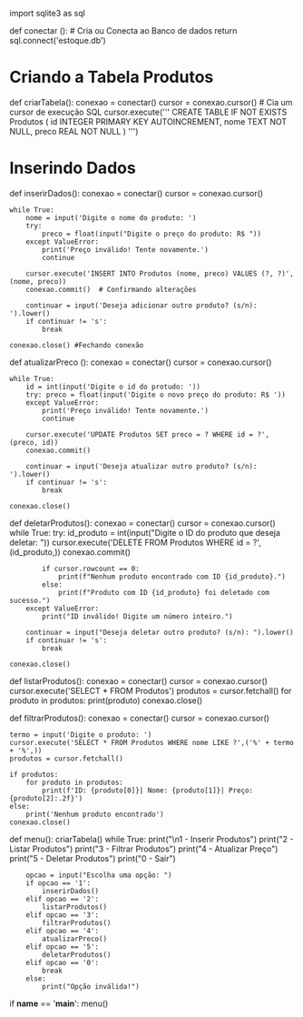 import sqlite3 as sql

def conectar (): # Cria ou Conecta ao Banco de dados
    return sql.connect('estoque.db')

# Criando a Tabela Produtos
def criarTabela():
    conexao = conectar()
    cursor = conexao.cursor()  # Cia um cursor de execução SQL
    cursor.execute('''
    CREATE TABLE IF NOT EXISTS Produtos (
        id INTEGER PRIMARY KEY AUTOINCREMENT,
        nome TEXT NOT NULL,
        preco REAL NOT NULL
    )
    ''')

# Inserindo Dados
def inserirDados():
    conexao = conectar()
    cursor = conexao.cursor()

    while True:
        nome = input('Digite o nome do produto: ')
        try:
            preco = float(input("Digite o preço do produto: R$ "))
        except ValueError:
            print('Preço inválido! Tente novamente.')
            continue

        cursor.execute('INSERT INTO Produtos (nome, preco) VALUES (?, ?)', (nome, preco))
        conexao.commit()  # Confirmando alterações

        continuar = input('Deseja adicionar outro produto? (s/n): ').lower()
        if continuar != 's':
            break

    conexao.close() #Fechando conexão

def atualizarPreco ():
    conexao = conectar()
    cursor = conexao.cursor()

    while True:
        id = int(input('Digite o id do protudo: '))
        try: preco = float(input('Digite o novo preço do produto: R$ '))
        except ValueError:
            print('Preço inválido! Tente novamente.')
            continue

        cursor.execute('UPDATE Produtos SET preco = ? WHERE id = ?', (preco, id))
        conexao.commit()

        continuar = input('Deseja atualizar outro produto? (s/n): ').lower()
        if continuar != 's':
            break

    conexao.close()

def deletarProdutos():
    conexao = conectar()
    cursor = conexao.cursor()
    while True:
        try:
            id_produto = int(input("Digite o ID do produto que deseja deletar: "))
            cursor.execute('DELETE FROM Produtos WHERE id = ?', (id_produto,))
            conexao.commit()

            if cursor.rowcount == 0:
                print(f"Nenhum produto encontrado com ID {id_produto}.")
            else:
                print(f"Produto com ID {id_produto} foi deletado com sucesso.")
        except ValueError:
            print("ID inválido! Digite um número inteiro.")

        continuar = input("Deseja deletar outro produto? (s/n): ").lower()
        if continuar != 's':
            break

    conexao.close()

def listarProdutos():
    conexao = conectar()
    cursor = conexao.cursor()
    cursor.execute('SELECT * FROM Produtos')
    produtos = cursor.fetchall()
    for produto in produtos:
        print(produto)
    conexao.close()

def filtrarProdutos():
    conexao = conectar()
    cursor = conexao.cursor()

    termo = input('Digite o produto: ')
    cursor.execute('SELECT * FROM Produtos WHERE nome LIKE ?',('%' + termo + '%',))
    produtos = cursor.fetchall()

    if produtos:
        for produto in produtos:
            print(f'ID: {produto[0]}| Nome: {produto[1]}| Preço: {produto[2]:.2f}')
    else:
        print('Nenhum produto encontrado')
    conexao.close()

def menu():
    criarTabela()
    while True:
        print("\n1 - Inserir Produtos")
        print("2 - Listar Produtos")
        print("3 - Filtrar Produtos")
        print("4 - Atualizar Preço")
        print("5 - Deletar Produtos")
        print("0 - Sair")

        opcao = input("Escolha uma opção: ")
        if opcao == '1':
            inserirDados()
        elif opcao == '2':
            listarProdutos()
        elif opcao == '3':
            filtrarProdutos()
        elif opcao == '4':
            atualizarPreco()
        elif opcao == '5':
            deletarProdutos()
        elif opcao == '0':
            break
        else:
            print("Opção inválida!")

if __name__ == '__main__':
    menu()
